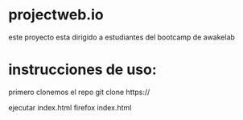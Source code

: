 # projectweb.io
este proyecto esta dirigido a estudiantes del bootcamp de awakelab

# instrucciones de uso:
primero clonemos el repo
    git clone https://

ejecutar index.html
    firefox index.html

